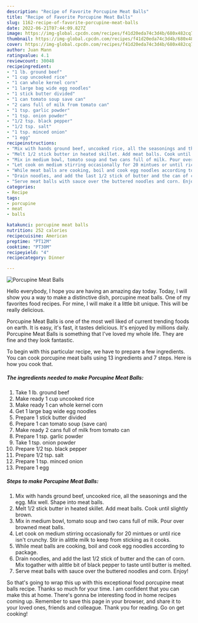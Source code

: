 ```yaml
---
description: "Recipe of Favorite Porcupine Meat Balls"
title: "Recipe of Favorite Porcupine Meat Balls"
slug: 1162-recipe-of-favorite-porcupine-meat-balls
date: 2022-06-21T07:44:09.827Z
image: https://img-global.cpcdn.com/recipes/f41d20eda74c3d4b/680x482cq70/porcupine-meat-balls-recipe-main-photo.jpg
thumbnail: https://img-global.cpcdn.com/recipes/f41d20eda74c3d4b/680x482cq70/porcupine-meat-balls-recipe-main-photo.jpg
cover: https://img-global.cpcdn.com/recipes/f41d20eda74c3d4b/680x482cq70/porcupine-meat-balls-recipe-main-photo.jpg
author: Juan Mann
ratingvalue: 4.1
reviewcount: 30048
recipeingredient:
- "1 lb. ground beef"
- "1 cup uncooked rice"
- "1 can whole kernel corn"
- "1 large bag wide egg noodles"
- "1 stick butter divided"
- "1 can tomato soup save can"
- "2 cans full of milk from tomato can"
- "1 tsp. garlic powder"
- "1 tsp. onion powder"
- "1/2 tsp. black pepper"
- "1/2 tsp. salt"
- "1 tsp. minced onion"
- "1 egg"
recipeinstructions:
- "Mix with hands ground beef, uncooked rice, all the seasonings and the egg. Mix well. Shape into meat balls."
- "Melt 1/2 stick butter in heated skillet. Add meat balls. Cook until slightly brown."
- "Mix in medium bowl, tomato soup and two cans full of milk. Pour over browned meat balls."
- "Let cook on medium stirring occasionally for 20 mintues or until rice isn&#39;t crunchy. Stir in alittle milk to keep from sticking as it cooks."
- "While meat balls are cooking, boil and cook egg noodles according to package."
- "Drain noodles, and add the last 1/2 stick of butter and the can of corn. Mix togather with alittle bit of black pepper to taste until butter is melted."
- "Serve meat balls with sauce over the buttered noodles and corn. Enjoy!"
categories:
- Recipe
tags:
- porcupine
- meat
- balls

katakunci: porcupine meat balls 
nutrition: 252 calories
recipecuisine: American
preptime: "PT12M"
cooktime: "PT30M"
recipeyield: "4"
recipecategory: Dinner

---
```



![Porcupine Meat Balls](https://img-global.cpcdn.com/recipes/f41d20eda74c3d4b/680x482cq70/porcupine-meat-balls-recipe-main-photo.jpg)

Hello everybody, I hope you are having an amazing day today. Today, I will show you a way to make a distinctive dish, porcupine meat balls. One of my favorites food recipes. For mine, I will make it a little bit unique. This will be really delicious.



Porcupine Meat Balls is one of the most well liked of current trending foods on earth. It is easy, it's fast, it tastes delicious. It's enjoyed by millions daily. Porcupine Meat Balls is something that I've loved my whole life. They are fine and they look fantastic.


To begin with this particular recipe, we have to prepare a few ingredients. You can cook porcupine meat balls using 13 ingredients and 7 steps. Here is how you cook that.

<!--inarticleads1-->

##### The ingredients needed to make Porcupine Meat Balls:

1. Take 1 lb. ground beef
1. Make ready 1 cup uncooked rice
1. Make ready 1 can whole kernel corn
1. Get 1 large bag wide egg noodles
1. Prepare 1 stick butter divided
1. Prepare 1 can tomato soup (save can)
1. Make ready 2 cans full of milk from tomato can
1. Prepare 1 tsp. garlic powder
1. Take 1 tsp. onion powder
1. Prepare 1/2 tsp. black pepper
1. Prepare 1/2 tsp. salt
1. Prepare 1 tsp. minced onion
1. Prepare 1 egg




<!--inarticleads2-->

##### Steps to make Porcupine Meat Balls:

1. Mix with hands ground beef, uncooked rice, all the seasonings and the egg. Mix well. Shape into meat balls.
1. Melt 1/2 stick butter in heated skillet. Add meat balls. Cook until slightly brown.
1. Mix in medium bowl, tomato soup and two cans full of milk. Pour over browned meat balls.
1. Let cook on medium stirring occasionally for 20 mintues or until rice isn&#39;t crunchy. Stir in alittle milk to keep from sticking as it cooks.
1. While meat balls are cooking, boil and cook egg noodles according to package.
1. Drain noodles, and add the last 1/2 stick of butter and the can of corn. Mix togather with alittle bit of black pepper to taste until butter is melted.
1. Serve meat balls with sauce over the buttered noodles and corn. Enjoy!




So that's going to wrap this up with this exceptional food porcupine meat balls recipe. Thanks so much for your time. I am confident that you can make this at home. There's gonna be interesting food in home recipes coming up. Remember to save this page in your browser, and share it to your loved ones, friends and colleague. Thank you for reading. Go on get cooking!
